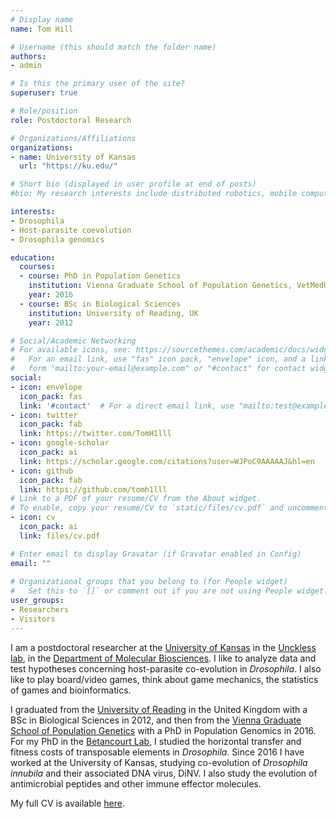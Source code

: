 ```yaml
---
# Display name
name: Tom Hill

# Username (this should match the folder name)
authors:
- admin

# Is this the primary user of the site?
superuser: true

# Role/position
role: Postdoctoral Research

# Organizations/Affiliations
organizations:
- name: University of Kansas
  url: "https://ku.edu/"

# Short bio (displayed in user profile at end of posts)
#bio: My research interests include distributed robotics, mobile computing and programmable matter.

interests:
- Drosophila
- Host-parasite coevolution
- Drosophila genomics

education:
  courses:
  - course: PhD in Population Genetics
    institution: Vienna Graduate School of Population Genetics, VetMedUni Vienna, Austria
    year: 2016
  - course: BSc in Biological Sciences
    institution: University of Reading, UK
    year: 2012

# Social/Academic Networking
# For available icons, see: https://sourcethemes.com/academic/docs/widgets/#icons
#   For an email link, use "fas" icon pack, "envelope" icon, and a link in the
#   form "mailto:your-email@example.com" or "#contact" for contact widget.
social:
- icon: envelope
  icon_pack: fas
  link: '#contact'  # For a direct email link, use "mailto:test@example.org".
- icon: twitter
  icon_pack: fab
  link: https://twitter.com/TomH1lll
- icon: google-scholar
  icon_pack: ai
  link: https://scholar.google.com/citations?user=WJPoC9AAAAAJ&hl=en
- icon: github
  icon_pack: fab
  link: https://github.com/tomh1lll
# Link to a PDF of your resume/CV from the About widget.
# To enable, copy your resume/CV to `static/files/cv.pdf` and uncomment the lines below.  
- icon: cv
  icon_pack: ai
  link: files/cv.pdf

# Enter email to display Gravatar (if Gravatar enabled in Config)
email: ""
  
# Organizational groups that you belong to (for People widget)
#   Set this to `[]` or comment out if you are not using People widget.  
user_groups:
- Researchers
- Visitors
---
```


I am a postdoctoral researcher at the [University of Kansas](https://ku.edu/) in the [Unckless lab](http://www.uncklesslab.com/), in the [Department of Molecular Biosciences](https://molecularbiosciences.ku.edu/). I like to analyze data and test hypotheses concerning host-parasite co-evolution in *Drosophila*. I also like to play board/video games, think about game mechanics, the statistics of games and bioinformatics.

I graduated from the [University of Reading](http://www.reading.ac.uk/) in the United Kingdom with a BSc in Biological Sciences in 2012, and then from the [Vienna Graduate School of Population Genetics](https://www.popgen-vienna.at/) with a PhD in Population Genomics in 2016. For my PhD in the [Betancourt Lab](https://www.flyevolution.net/), I studied the horizontal transfer and fitness costs of transposable elements in *Drosophila*. Since 2016 I have worked at the University of Kansas, studying co-evolution of *Drosophila innubila* and their associated DNA virus, DiNV. I also study the evolution of antimicrobial peptides and other immune effector molecules.

My full CV is available [here](files/cv.pdf).
